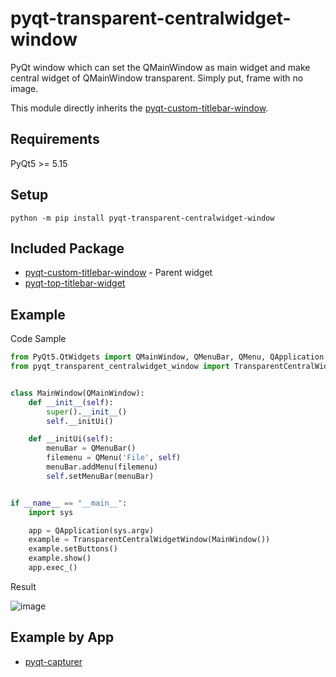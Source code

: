# pyqt-transparent-centralwidget-window
PyQt window which can set the QMainWindow as main widget and make central widget of QMainWindow transparent. Simply put, frame with no image.

This module directly inherits the <a href="https://github.com/yjg30737/pyqt-custom-titlebar-window.git">pyqt-custom-titlebar-window</a>.

## Requirements
PyQt5 >= 5.15

## Setup
`python -m pip install pyqt-transparent-centralwidget-window`

## Included Package
* <a href="https://github.com/yjg30737/pyqt-custom-titlebar-window.git">pyqt-custom-titlebar-window</a> - Parent widget
* <a href="https://github.com/yjg30737/pyqt-top-titlebar-widget.git">pyqt-top-titlebar-widget</a>

## Example
Code Sample
```python
from PyQt5.QtWidgets import QMainWindow, QMenuBar, QMenu, QApplication
from pyqt_transparent_centralwidget_window import TransparentCentralWidgetWindow


class MainWindow(QMainWindow):
    def __init__(self):
        super().__init__()
        self.__initUi()

    def __initUi(self):
        menuBar = QMenuBar()
        filemenu = QMenu('File', self)
        menuBar.addMenu(filemenu)
        self.setMenuBar(menuBar)


if __name__ == "__main__":
    import sys

    app = QApplication(sys.argv)
    example = TransparentCentralWidgetWindow(MainWindow())
    example.setButtons()
    example.show()
    app.exec_()
```

Result

![image](https://user-images.githubusercontent.com/55078043/151266003-49e788a4-bdb9-4dfb-8475-027523774005.png)

## Example by App
* <a href="https://github.com/yjg30737/pyqt-capturer.git">pyqt-capturer</a>

